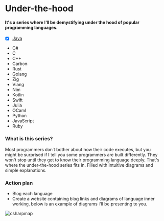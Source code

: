 # Under-the-hood

#### It's a series where I'll be demystifying under the hood of popular programming languages.


- [x] [Java](https://blog.smmoinuddin.tech/under-the-hood-java)
- C#
- C
- C++
- Carbon
- Rust
- Golang
- Zig
- Vlang
- Nim
- Kotlin
- Swift
- Julia
- OCaml
- Python
- JavaScript
- Ruby


### What is this series?

Most programmers don’t bother about how their code executes, but you might be surprised if I tell you some programmers are built differently. They won't stop until they get to know their programming language deeply. That's where the under-the-hood series fits in. Filled with intuitive diagrams and simple explanations.

### Action plan

- Blog each language 
- Create a website containing blog links and diagrams of language inner working, below is an example of diagrams I'll be presenting to you.
  
![csharpmap](https://github.com/noobyco/under-the-hood/assets/59837486/912f26be-ea21-4e7f-ae75-84f66fb0e700)
